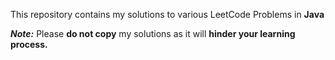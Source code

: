 This repository contains my solutions to various LeetCode Problems in **Java**

***Note:*** Please **do not copy** my solutions as it will **hinder your learning process.**
